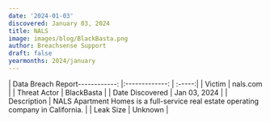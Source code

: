 ```yaml
---
date: '2024-01-03'
discovered: January 03, 2024
title: NALS
image: images/blog/BlackBasta.png
author: Breachsense Support
draft: false
yearmonths: 2024/january
---
```


| Data Breach Report------------:     |:-------------:    | :-----:|
| Victim      | nals.com      | 
| Threat Actor      | BlackBasta      | 
| Date Discovered      | Jan 03, 2024      | 
| Description      | NALS Apartment Homes is a full-service real estate operating company in California.      | 
| Leak Size      | Unknown      | 

